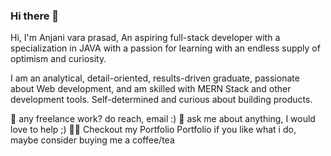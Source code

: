 ### Hi there 👋
Hi, I'm Anjani vara prasad, An aspiring full-stack developer with a specialization in JAVA with a passion for learning with an endless supply of optimism and curiosity.

I am an analytical, detail-oriented, results-driven graduate, passionate about Web development, and am skilled with MERN Stack and other development tools. Self-determined and curious about building products.

💼 any freelance work? do reach, email :)
💬 ask me about anything, I would love to help ;)
👨‍💻 Checkout my Portfolio Portfolio
if you like what i do, maybe consider buying me a coffee/tea

<!--
Hi, I'm Anjani vara prasad, An aspiring full-stack developer with a specialization in MERN stack with a passion for learning with an endless supply of optimism and curiosity.

Here are some ideas to get you started:

- 🔭 I’m currently working on ...
- 🌱 I’m currently learning ...
- 👯 I’m looking to collaborate on ...
- 🤔 I’m looking for help with ...
- 💬 Ask me about ...
- 📫 How to reach me: ...
- 😄 Pronouns: ...
- ⚡ Fun fact: ...
-->
